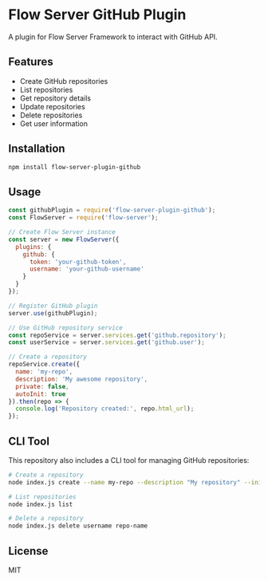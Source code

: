 # Flow Server GitHub Plugin

A plugin for Flow Server Framework to interact with GitHub API.

## Features

- Create GitHub repositories
- List repositories
- Get repository details
- Update repositories
- Delete repositories
- Get user information

## Installation

```bash
npm install flow-server-plugin-github
```

## Usage

```javascript
const githubPlugin = require('flow-server-plugin-github');
const FlowServer = require('flow-server');

// Create Flow Server instance
const server = new FlowServer({
  plugins: {
    github: {
      token: 'your-github-token',
      username: 'your-github-username'
    }
  }
});

// Register GitHub plugin
server.use(githubPlugin);

// Use GitHub repository service
const repoService = server.services.get('github.repository');
const userService = server.services.get('github.user');

// Create a repository
repoService.create({
  name: 'my-repo',
  description: 'My awesome repository',
  private: false,
  autoInit: true
}).then(repo => {
  console.log('Repository created:', repo.html_url);
});
```

## CLI Tool

This repository also includes a CLI tool for managing GitHub repositories:

```bash
# Create a repository
node index.js create --name my-repo --description "My repository" --init

# List repositories
node index.js list

# Delete a repository
node index.js delete username repo-name
```

## License

MIT

